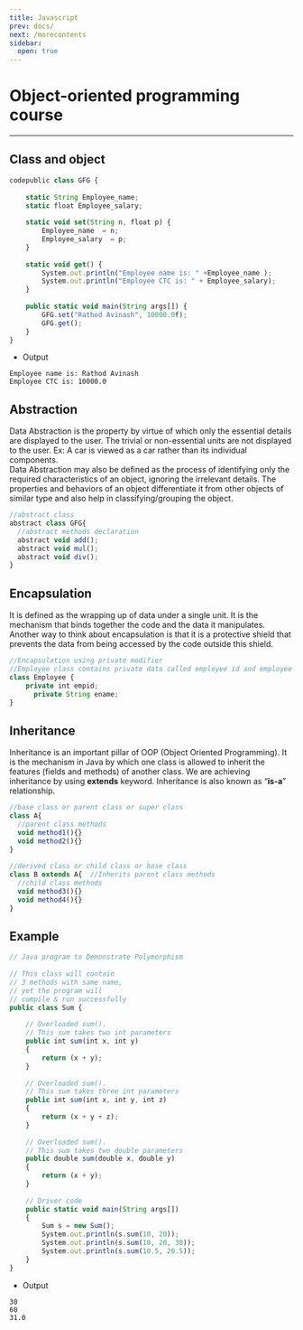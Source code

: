 ```yaml
---
title: Javascript
prev: docs/
next: /morecontents
sidebar:
  open: true
---
```

# Object-oriented programming course


---
## Class and object
```javascript
codepublic class GFG { 
      
    static String Employee_name; 
    static float Employee_salary; 
  
    static void set(String n, float p) { 
        Employee_name  = n; 
        Employee_salary  = p; 
    } 
  
    static void get() { 
        System.out.println("Employee name is: " +Employee_name ); 
        System.out.println("Employee CTC is: " + Employee_salary); 
    } 
  
    public static void main(String args[]) { 
        GFG.set("Rathod Avinash", 10000.0f); 
        GFG.get(); 
    } 
} 
```

- Output
```
Employee name is: Rathod Avinash
Employee CTC is: 10000.0
```
## Abstraction
Data Abstraction is the property by virtue of which only the essential details are displayed to the user. The trivial or non-essential units are not displayed to the user. Ex: A car is viewed as a car rather than its individual components.  
Data Abstraction may also be defined as the process of identifying only the required characteristics of an object, ignoring the irrelevant details. The properties and behaviors of an object differentiate it from other objects of similar type and also help in classifying/grouping the object.

```javascript
//abstract class 
abstract class GFG{ 
  //abstract methods declaration 
  abstract void add(); 
  abstract void mul(); 
  abstract void div(); 
} 
```
## Encapsulation
It is defined as the wrapping up of data under a single unit. It is the mechanism that binds together the code and the data it manipulates. Another way to think about encapsulation is that it is a protective shield that prevents the data from being accessed by the code outside this shield.

```javascript
//Encapsulation using private modifier  
//Employee class contains private data called employee id and employee name 
class Employee { 
    private int empid; 
      private String ename; 
} 
```

## Inheritance
Inheritance is an important pillar of OOP (Object Oriented Programming). It is the mechanism in Java by which one class is allowed to inherit the features (fields and methods) of another class. We are achieving inheritance by using ****extends**** keyword. Inheritance is also known as “****is-a****” relationship.

```javascript
//base class or parent class or super class 
class A{ 
  //parent class methods 
  void method1(){} 
  void method2(){} 
} 
  
//derived class or child class or base class 
class B extends A{  //Inherits parent class methods 
  //child class methods 
  void method3(){} 
  void method4(){} 
}
```

## Example
```javascript
// Java program to Demonstrate Polymorphism 
  
// This class will contain 
// 3 methods with same name, 
// yet the program will 
// compile & run successfully 
public class Sum { 
  
    // Overloaded sum(). 
    // This sum takes two int parameters 
    public int sum(int x, int y) 
    { 
        return (x + y); 
    } 
  
    // Overloaded sum(). 
    // This sum takes three int parameters 
    public int sum(int x, int y, int z) 
    { 
        return (x + y + z); 
    } 
  
    // Overloaded sum(). 
    // This sum takes two double parameters 
    public double sum(double x, double y) 
    { 
        return (x + y); 
    } 
  
    // Driver code 
    public static void main(String args[]) 
    { 
        Sum s = new Sum(); 
        System.out.println(s.sum(10, 20)); 
        System.out.println(s.sum(10, 20, 30)); 
        System.out.println(s.sum(10.5, 20.5)); 
    } 
} 
```
- Output
```
30
60
31.0
```
